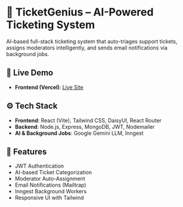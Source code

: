 # 🎫 TicketGenius – AI-Powered Ticketing System

AI-based full-stack ticketing system that auto-triages support tickets, assigns moderators intelligently, and sends email notifications via background jobs.

## 🚀 Live Demo
- **Frontend (Vercel)**: [Live Site](https://ticket-genius-hosting.vercel.app)

## ⚙️ Tech Stack
- **Frontend**: React (Vite), Tailwind CSS, DaisyUI, React Router
- **Backend**: Node.js, Express, MongoDB, JWT, Nodemailer
- **AI & Background Jobs**: Google Gemini LLM, Inngest

## 🔑 Features
- JWT Authentication
- AI-based Ticket Categorization
- Moderator Auto-Assignment
- Email Notifications (Mailtrap)
- Inngest Background Workers
- Responsive UI with Tailwind
